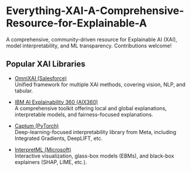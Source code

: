 # Everything-XAI-A-Comprehensive-Resource-for-Explainable-A
A comprehensive, community-driven resource for Explainable AI (XAI), model interpretability, and ML transparency.  Contributions welcome!
## Popular XAI Libraries

- [OmniXAI (Salesforce)](https://github.com/salesforce/OmniXAI)  
  Unified framework for multiple XAI methods, covering vision, NLP, and tabular.
  
- [IBM AI Explainability 360 (AIX360)](https://github.com/IBM/AIX360)  
  A comprehensive toolkit offering local and global explanations, interpretable models, and fairness-focused explanations.

- [Captum (PyTorch)](https://github.com/pytorch/captum)  
  Deep-learning-focused interpretability library from Meta, including Integrated Gradients, DeepLIFT, etc.

- [InterpretML (Microsoft)](https://github.com/interpretml/interpret)  
  Interactive visualization, glass-box models (EBMs), and black-box explainers (SHAP, LIME, etc.).
